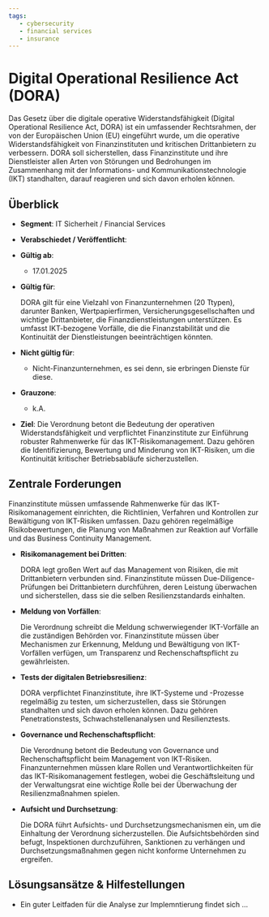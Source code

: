 ```yaml
---
tags:
   - cybersecurity
   - financial services
   - insurance
---
```


# Digital Operational Resilience Act (DORA)

Das Gesetz über die digitale operative Widerstandsfähigkeit (Digital Operational Resilience Act, DORA) ist ein umfassender Rechtsrahmen, der von der Europäischen Union (EU) eingeführt wurde, um die operative Widerstandsfähigkeit von Finanzinstituten und kritischen Drittanbietern zu verbessern. DORA soll sicherstellen, dass Finanzinstitute und ihre Dienstleister allen Arten von Störungen und Bedrohungen im Zusammenhang mit der Informations- und Kommunikationstechnologie (IKT) standhalten, darauf reagieren und sich davon erholen können.

## Überblick

* **Segment**: IT Sicherheit / Financial Services

* **Verabschiedet / Veröffentlicht**: 

* **Gültig ab**:
  * 17.01.2025
  
* **Gültig für**:
  
  DORA gilt für eine Vielzahl von Finanzunternehmen (20 Ttypen), darunter Banken, Wertpapierfirmen, Versicherungsgesellschaften und wichtige Drittanbieter, die Finanzdienstleistungen unterstützen. Es umfasst IKT-bezogene Vorfälle, die die Finanzstabilität und die Kontinuität der Dienstleistungen beeinträchtigen könnten.
  
* **Nicht gültig für**:
  * Nicht-Finanzunternehmen, es sei denn, sie erbringen Dienste für diese.
  
* **Grauzone**:
  * k.A.
  
* **Ziel**:
  Die Verordnung betont die Bedeutung der operativen Widerstandsfähigkeit und verpflichtet Finanzinstitute zur Einführung robuster Rahmenwerke für das IKT-Risikomanagement. Dazu gehören die Identifizierung, Bewertung und Minderung von IKT-Risiken, um die Kontinuität kritischer Betriebsabläufe sicherzustellen.



## Zentrale Forderungen

Finanzinstitute müssen umfassende Rahmenwerke für das IKT-Risikomanagement einrichten, die Richtlinien, Verfahren und Kontrollen zur Bewältigung von IKT-Risiken umfassen. Dazu gehören regelmäßige Risikobewertungen, die Planung von Maßnahmen zur Reaktion auf Vorfälle und das Business Continuity Management.

* **Risikomanagement bei Dritten**:

  DORA legt großen Wert auf das Management von Risiken, die mit Drittanbietern verbunden sind. Finanzinstitute müssen Due-Diligence-Prüfungen bei Drittanbietern durchführen, deren Leistung überwachen und sicherstellen, dass sie die selben Resilienzstandards einhalten.

* **Meldung von Vorfällen**:

  Die Verordnung schreibt die Meldung schwerwiegender IKT-Vorfälle an die zuständigen Behörden vor. Finanzinstitute müssen über Mechanismen zur Erkennung, Meldung und Bewältigung von IKT-Vorfällen verfügen, um Transparenz und Rechenschaftspflicht zu gewährleisten.

* **Tests der digitalen Betriebsresilienz**:

  DORA verpflichtet Finanzinstitute, ihre IKT-Systeme und -Prozesse regelmäßig zu testen, um sicherzustellen, dass sie Störungen standhalten und sich davon erholen können. Dazu gehören Penetrationstests, Schwachstellenanalysen und Resilienztests.

* **Governance und Rechenschaftspflicht**:

  Die Verordnung betont die Bedeutung von Governance und Rechenschaftspflicht beim Management von IKT-Risiken. Finanzunternehmen müssen klare Rollen und Verantwortlichkeiten für das IKT-Risikomanagement festlegen, wobei die Geschäftsleitung und der Verwaltungsrat eine wichtige Rolle bei der Überwachung der Resilienzmaßnahmen spielen.

* **Aufsicht und Durchsetzung**:

  Die DORA führt Aufsichts- und Durchsetzungsmechanismen ein, um die Einhaltung der Verordnung sicherzustellen. Die Aufsichtsbehörden sind befugt, Inspektionen durchzuführen, Sanktionen zu verhängen und Durchsetzungsmaßnahmen gegen nicht konforme Unternehmen zu ergreifen.



## Lösungsansätze & Hilfestellungen

* Ein guter Leitfaden für die Analyse zur Implemntierung findet sich ...
